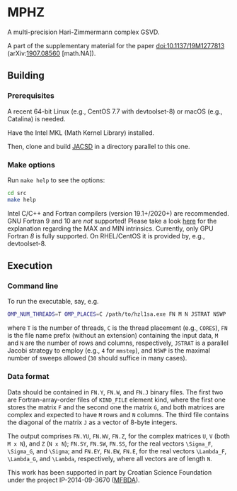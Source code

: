 # MPHZ
A multi-precision Hari-Zimmermann complex GSVD.

A part of the supplementary material for the paper
[doi:10.1137/19M1277813](https://doi.org/10.1137/19M1277813 "The LAPW Method with Eigendecomposition Based on the Hari–Zimmermann Generalized Hyperbolic SVD")
(arXiv:[1907.08560](https://arxiv.org/abs/1907.08560 "The LAPW Method with Eigendecomposition Based on the Hari–Zimmermann Generalized Hyperbolic SVD") \[math.NA\]).

## Building

### Prerequisites

A recent 64-bit Linux (e.g., CentOS 7.7 with devtoolset-8) or macOS (e.g., Catalina) is needed.

Have the Intel MKL (Math Kernel Library) installed.

Then, clone and build [JACSD](https://github.com/venovako/JACSD) in a directory parallel to this one.

### Make options

Run ``make help`` to see the options:
```bash
cd src
make help
```

Intel C/C++ and Fortran compilers (version 19.1+/2020+) are recommended.
GNU Fortran 9 and 10 are *not* supported!
Please take a look [here](https://gcc.gnu.org/gcc-9/changes.html) for the explanation regarding the MAX and MIN intrinsics.
Currently, only GPU Fortran *8* is fully supported.
On RHEL/CentOS it is provided by, e.g., devtoolset-8.

## Execution

### Command line

To run the executable, say, e.g.
```bash
OMP_NUM_THREADS=T OMP_PLACES=C /path/to/hzl1sa.exe FN M N JSTRAT NSWP
```
where ``T`` is the number of threads, ``C`` is the thread placement (e.g., ``CORES``), ``FN`` is the file name prefix (without an extension) containing the input data, ``M`` and ``N`` are the number of rows and columns, respectively, ``JSTRAT`` is a parallel Jacobi strategy to employ (e.g., ``4`` for ``mmstep``), and ``NSWP`` is the maximal number of sweeps allowed (``30`` should suffice in many cases).

### Data format

Data should be contained in ``FN.Y``, ``FN.W``, and ``FN.J`` binary files.
The first two are Fortran-array-order files of ``KIND_FILE`` element kind, where the first one stores the matrix ``F`` and the second one the matrix ``G``, and both matrices are complex and expected to have ``M`` rows and ``N`` columns.
The third file contains the diagonal of the matrix ``J`` as a vector of 8-byte integers.

The output comprises ``FN.YU``, ``FN.WV``, ``FN.Z``, for the complex matrices ``U``, ``V`` (both ``M x N``), and ``Z`` (``N x N``); ``FN.SY``, ``FN.SW``, ``FN.SS``, for the real vectors ``\Sigma_F``, ``\Sigma_G``, and ``\Sigma``; and ``FN.EY``, ``FN.EW``, ``FN.E``, for the real vectors ``\Lambda_F``, ``\Lambda_G``, and ``\Lambda``, respectively, where all vectors are of length ``N``.

This work has been supported in part by Croatian Science Foundation under the project IP-2014-09-3670 ([MFBDA](https://web.math.pmf.unizg.hr/mfbda/)).
